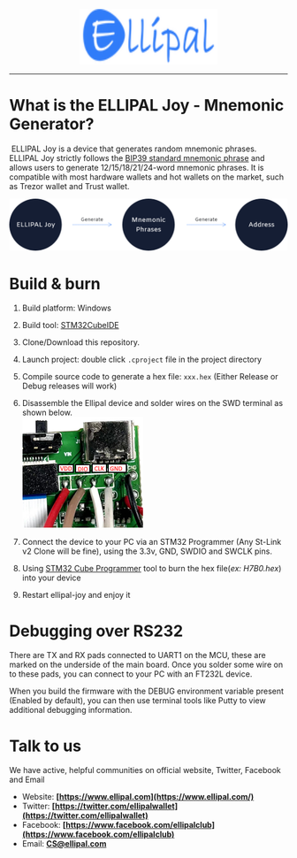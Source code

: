 <div align="center">
  <img src="asset/ellipal.png" width="250" height="100" />
</div> 
  <hr height="0.5px" />

# What is the ELLIPAL Joy - Mnemonic Generator?

​    	ELLIPAL Joy is a device that generates random mnemonic phrases. ELLIPAL Joy strictly follows the [BIP39 standard mnemonic phrase](https://www.ellipal.com/blogs/support/mnemonic-generation) and allows users to generate 12/15/18/21/24-word mnemonic phrases. It is compatible with most hardware wallets and hot wallets on the market, such as Trezor wallet and Trust wallet.

![ellipal-joy](asset/ellipal-joy.png)



# Build & burn

1. Build platform: Windows

2. Build tool: [STM32CubeIDE](https://www.st.com/en/development-tools/stm32cubeide.html#get-software)

3. Clone/Download this repository.

4. Launch project: double click `.cproject` file in the project directory

5. Compile source code to generate a hex file: `xxx.hex` (Either Release or Debug releases will work)

6. Disassemble the Ellipal device and solder wires on the SWD terminal as shown below.
<br><img src="asset/swd.png" />

7. Connect the device to your PC via an STM32 Programmer (Any St-Link v2 Clone will be fine), using the 3.3v, GND, SWDIO and SWCLK pins.

8. Using [STM32 Cube Programmer](https://www.st.com/en/development-tools/stm32cubeprog.html) tool to burn the hex file(*ex: H7B0.hex*) into your device

9. Restart ellipal-joy and enjoy it

# Debugging over RS232
There are TX and RX pads connected to UART1 on the MCU, these are marked on the underside of the main board. Once you solder some wire on to these pads, you can connect to your PC with an FT232L device.

When you build the firmware with the DEBUG environment variable present (Enabled by default), you can then use terminal tools like Putty to view additional debugging information.

# Talk to us

We have active, helpful communities on official website, Twitter, Facebook and Email

- Website: **[https://www.ellipal.com](https://www.ellipal.com/)**
- Twitter: **[https://twitter.com/ellipalwallet](https://twitter.com/ellipalwallet)**
- Facebook: **[https://www.facebook.com/ellipalclub](https://www.facebook.com/ellipalclub)**
- Email: **[CS@ellipal.com](mailto:CS@ellipal.com)**
